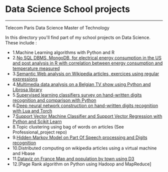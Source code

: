 # Data Science School projects
-----------------
Telecom Paris Data Science Master of Technology

In this directory you'll find part of my school projects on Data Science. These include :
- 1.Machine Learning algorithms with Python and R
- 2.[No SQL DBMS, MongoDB, for electrical energy consumption in the US and post analysis in R with correlation between energy consumption and temperature measured](/No_SQL_MongoDB_R.md) 
- 3.[Semantic Web analysis on Wikipedia articles, exercices using regular expressions](/Semantic_analysis.md) 
- 4.[Multimedia data analysis on a Belgian TV show using Python and Librosa library](/CES2016_TP_multimédia_SDGDASMMFv2.ipynb)
- 5.[Supervised learning classifiers survey on hand-written digits recognition and comparison with Python](/TP_evaluationclassif_MMF.ipynb)
- 6.[Deep neural network construction on hand-written digits recognition with Lua and Torch](/train_mnist.lua)
- 7.[Support Vector Machine Classifier and Support Vector Regression with Python and Scikit Learn](/TP_SVM_MMF.ipynb)
- 8.Topic clustering using bag of words on articles  (See Professional_project repo)
- 9.[Hidden Markov Model on Part Of Speech processing and Digits recognition](/TP_HMM_MMF2.ipynb)
- 10.Distributed computing on wikipedia articles using a virtual machine and Hbase
- 11.[Dataviz on France Map and population by town using D3](/index.html)
- 12.[Page Rank algorithm on Python using Hadoop and MapReduce]
